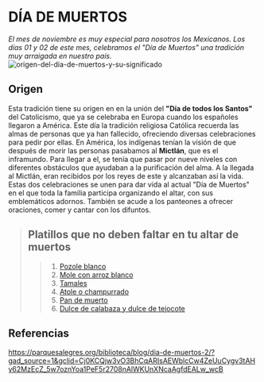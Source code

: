 # DÍA DE MUERTOS
*El mes de noviembre es muy especial para nosotros los Mexicanos. Los días 01 y 02 de este mes, celebramos el "Día de Muertos" una tradición muy arraigada en nuestro país.* 
![origen-del-dia-de-muertos-y-su-significado](https://github.com/user-attachments/assets/ae47c782-8524-4917-b899-16da5f370e02)
## **Origen**

Esta tradición tiene su origen en en la unión del **"Día de todos los Santos"** del Catolicismo, que ya se celebraba en Europa cuando los españoles llegaron a América. Este día la tradición religiosa Católica recuerda las almas de personas que ya han fallecido, ofreciendo diversas celebraciones para pedir por ellas. En América, los indígenas tenían la visión de que después de morir las personas pasabamos al **Mictlán**, que es el inframundo. Para llegar a el, se tenía que pasar por nueve niveles con diferentes obstáculos que ayudaban a la purificación del alma. A la llegada al Mictlán, eran recibidos por los reyes de este y alcanzaban así la vida.   Estas dos celebraciones se unen para dar vida al actual "Día de Muertos" en el que toda la familia participa organizando el altar, con sus emblemáticos adornos. También se acude a los panteones a ofrecer oraciones, comer y cantar con los difuntos.  
>## **Platillos que no deben faltar en tu altar de muertos**
>>1. [Pozole blanco](https://web.didiglobal.com/mx/food/blog/platillos-para-altar-de-muertos/)
>>3. [Mole con arroz blanco](https://web.didiglobal.com/mx/food/blog/platillos-para-altar-de-muertos/)
>>4. [Tamales](https://web.didiglobal.com/mx/food/blog/platillos-para-altar-de-muertos/)
>>5. [Atole o champurrado](https://web.didiglobal.com/mx/food/blog/platillos-para-altar-de-muertos/)
>>6. [Pan de muerto](https://web.didiglobal.com/mx/food/blog/platillos-para-altar-de-muertos/)
>>7. [Dulce de calabaza y dulce de tejocote](https://web.didiglobal.com/mx/food/blog/platillos-para-altar-de-muertos/)

## **Referencias**

<https://parquesalegres.org/biblioteca/blog/dia-de-muertos-2/?gad_source=1&gclid=Cj0KCQjw3vO3BhCqARIsAEWblcCw4ZeUuCygv3tAHy62MzEcZ_5w7oznYoa1PeF5r2708nAlWKUnXNcaAgfdEALw_wcB>

